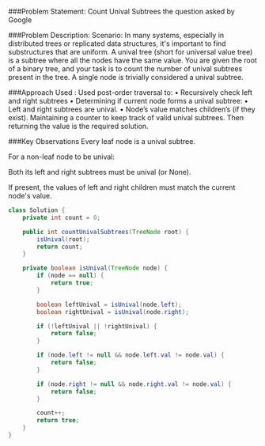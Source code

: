###Problem Statement: Count Unival Subtrees
the question asked by Google

###Problem Description:
Scenario:
In many systems, especially in distributed trees or replicated data structures, it's important to
find substructures that are uniform. A unival tree (short for universal value tree) is a subtree
where all the nodes have the same value.
You are given the root of a binary tree, and your task is to count the number of unival
subtrees present in the tree.
A single node is trivially considered a unival subtree.

###Approach Used :
Used post-order traversal to:
• Recursively check left and right subtrees
• Determining if current node forms a unival subtree:
• Left and right subtrees are unival.
• Node’s value matches children’s (if they exist).
Maintaining a counter to keep track of valid unival subtrees.
Then returning the value is the required solution.

###Key Observations
Every leaf node is a unival subtree.

For a non-leaf node to be unival:

Both its left and right subtrees must be unival (or None).

If present, the values of left and right children must match the current node's value.

```java
class Solution {
    private int count = 0;

    public int countUnivalSubtrees(TreeNode root) {
        isUnival(root);
        return count;
    }

    private boolean isUnival(TreeNode node) {
        if (node == null) {
            return true;
        }

        boolean leftUnival = isUnival(node.left);
        boolean rightUnival = isUnival(node.right);

        if (!leftUnival || !rightUnival) {
            return false;
        }

        if (node.left != null && node.left.val != node.val) {
            return false;
        }

        if (node.right != null && node.right.val != node.val) {
            return false;
        }

        count++;
        return true;
    }
}
```

